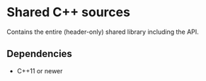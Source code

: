 # Shared C++ sources
Contains the entire (header-only) shared library including the API.

## Dependencies
* C++11 or newer